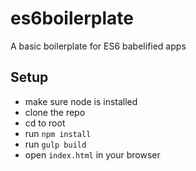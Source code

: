 # es6boilerplate
A basic boilerplate for ES6 babelified apps

## Setup

* make sure node is installed
* clone the repo
* cd to root
* run `npm install`
* run `gulp build`
* open `index.html` in your browser
